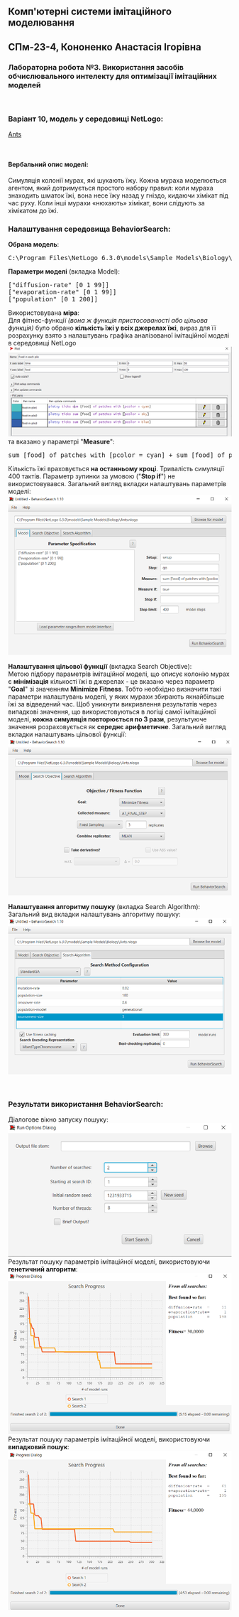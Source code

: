 ## Комп'ютерні системи імітаційного моделювання
## СПм-23-4, **Кононенко Анастасія Ігорівна**
### Лабораторна робота №**3**. Використання засобів обчислювального интелекту для оптимізації імітаційних моделей

<br>

### Варіант 10, модель у середовищі NetLogo:
[Ants](https://www.netlogoweb.org/launch#http://www.netlogoweb.org/assets/modelslib/Sample%20Models/Biology/Ants.nlogo)

<br>

#### Вербальний опис моделі:
Симуляція колонії мурах, які шукають їжу. Кожна мураха моделюється агентом, який дотримується простого набору правил: коли мураха знаходить шматок їжі, вона несе їжу назад у гніздо, кидаючи хімікат під час руху. Коли інші мурахи «нюхають» хімікат, вони слідують за хімікатом до їжі.
<br>

### Налаштування середовища BehaviorSearch:

**Обрана модель**:

<pre>
C:\Program Files\NetLogo 6.3.0\models\Sample Models\Biology\Ants.nlogo
</pre>

**Параметри моделі** (вкладка Model):

<pre>
["diffusion-rate" [0 1 99]]
["evaporation-rate" [0 1 99]]
["population" [0 1 200]]
</pre>

Використовувана **міра**:  
Для фітнес-функції *(вона ж функція пристосованості або цільова функція)* було обрано **кількість їжі у всіх джерелах їжі**, вираз для  її розрахунку взято з налаштувань графіка аналізованої імітаційної моделі в середовищі NetLogo 
![Редагування параметрів графіку вихідної моделі](measure.png)
та вказано у параметрі "**Measure**":
<pre>
sum [food] of patches with [pcolor = cyan] + sum [food] of patches with [pcolor = sky] + sum [food] of patches with [pcolor = blue]
</pre>
Кількість їжі враховується **на останньому кроці**. Тривалість симуляції 400 тактів.
Параметр зупинки за умовою ("**Stop if**") не використовувався.
Загальний вигляд вкладки налаштувань параметрів моделі:
![Вкладка налаштувань параметрів моделі](parameters.png)

**Налаштування цільової функції** (вкладка Search Objective):  
Метою підбору параметрів імітаційної моделі, що описує колонію мурах є **мінімізація** кількості їжі в джерелах - це вказано через параметр "**Goal**" зі значенням **Minimize Fitness**. Тобто необхідно визначити такі параметри налаштувань моделі, у яких мурахи збирають якнайбільше їжі за відведений час.
Щоб уникнути викривлення результатів через випадкові значення, що використовуються в логіці самої імітаційної моделі, **кожна симуляція повторюється по 3 рази**, результуюче значення розраховується як **середнє арифметичне**.
Загальний вигляд вкладки налаштувань цільової функції:
![Вкладка налаштувань цільової функції](objective.png)

**Налаштування алгоритму пошуку** (вкладка Search Algorithm):
Загальний вид вкладки налаштувань алгоритму пошуку:
![Вкладка налаштувань пошуку](search.png)

<br>

### Результати використання BehaviorSearch:

Діалогове вікно запуску пошуку:
![Вікно запуску пошуку](dialog.png)
Результат пошуку параметрів імітаційної моделі, використовуючи **генетичний алгоритм**:
![Результати пошуку за допомогою ГА](result-ga.png)
Результат пошуку параметрів імітаційної моделі, використовуючи **випадковий пошук**:
![Результати випадкового пошуку](result-rs.png)
